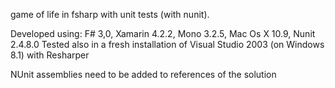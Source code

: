 game of life in fsharp with unit tests (with nunit).

Developed using: F# 3,0, Xamarin 4.2.2, Mono 3.2.5, Mac Os X 10.9, Nunit 2.4.8.0
Tested also in a fresh installation of Visual Studio 2003 (on Windows 8.1) with Resharper

NUnit assemblies need to be added to references of the solution


